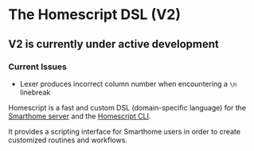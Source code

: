 # The Homescript DSL (V2)

## V2 is currently under active development
### Current Issues
- Lexer produces incorrect column number when encountering a `\n` linebreak


Homescript is a fast and custom DSL (domain-specific language) for the  [Smarthome server](https://github.com/smarthome-go/smarthome) and the [Homescript CLI](https://github.com/smarthome-go/cli).

It provides a scripting interface for Smarthome users in order to create customized routines and workflows.
